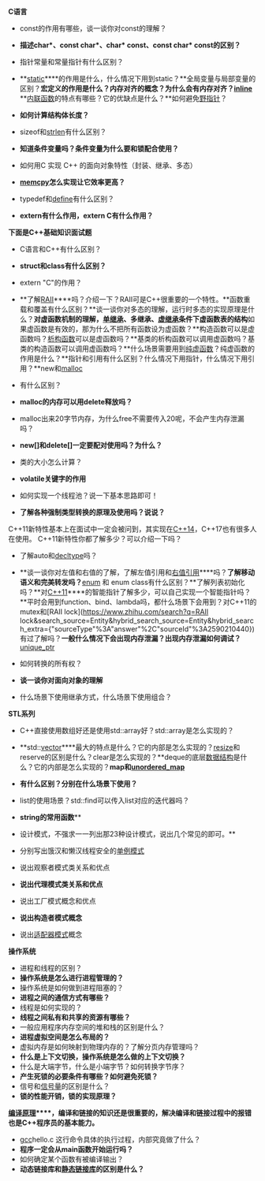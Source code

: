 **C语言**

- const的作用有哪些，谈一谈你对const的理解？
- **描述char\*、const char\*、char\* const、const char\* const的区别？**
- 指针常量和常量指针有什么区别？
- **[static](https://www.zhihu.com/search?q=static&search_source=Entity&hybrid_search_source=Entity&hybrid_search_extra={"sourceType"%3A"answer"%2C"sourceId"%3A2590210440})****的作用是什么，什么情况下用到static？**全局变量与局部变量的区别？**宏定义的作用是什么？**内存对齐的概念？为什么会有内存对齐？**[inline](https://www.zhihu.com/search?q=inline&search_source=Entity&hybrid_search_source=Entity&hybrid_search_extra={"sourceType"%3A"answer"%2C"sourceId"%3A2590210440})** **[内联函数](https://www.zhihu.com/search?q=内联函数&search_source=Entity&hybrid_search_source=Entity&hybrid_search_extra={"sourceType"%3A"answer"%2C"sourceId"%3A1868370927})的特点有哪些？它的优缺点是什么？**如何避免[野指针](https://www.zhihu.com/search?q=野指针&search_source=Entity&hybrid_search_source=Entity&hybrid_search_extra={"sourceType"%3A"answer"%2C"sourceId"%3A2590210440})？

- **如何计算结构体长度？**
- sizeof和[strlen](https://www.zhihu.com/search?q=strlen&search_source=Entity&hybrid_search_source=Entity&hybrid_search_extra={"sourceType"%3A"answer"%2C"sourceId"%3A1868370927})有什么区别？
- **知道条件变量吗？条件变量为什么要和锁配合使用？**
- 如何用C 实现 C++ 的面向对象特性（封装、继承、多态）
- **[memcpy](https://www.zhihu.com/search?q=memcpy&search_source=Entity&hybrid_search_source=Entity&hybrid_search_extra={"sourceType"%3A"answer"%2C"sourceId"%3A1868370927})怎么实现让它效率更高？**
- typedef和[define](https://www.zhihu.com/search?q=define&search_source=Entity&hybrid_search_source=Entity&hybrid_search_extra={"sourceType"%3A"answer"%2C"sourceId"%3A1868370927})有什么区别？
- **extern有什么作用，extern C有什么作用？**

**下面是C++基础知识面试题**

- C语言和C++有什么区别？
- **struct和class有什么区别？**
- extern "C"的作用？
- **了解[RAII](https://www.zhihu.com/search?q=RAII&search_source=Entity&hybrid_search_source=Entity&hybrid_search_extra={"sourceType"%3A"answer"%2C"sourceId"%3A2590210440})****吗？介绍一下？RAII可是C++很重要的一个特性。**函数重载和覆盖有什么区别？**谈一谈你对多态的理解，运行时多态的实现原理是什么？**对虚函数机制的理解，[单继承](https://www.zhihu.com/search?q=单继承&search_source=Entity&hybrid_search_source=Entity&hybrid_search_extra={"sourceType"%3A"answer"%2C"sourceId"%3A1868370927})、多继承、[虚继承](https://www.zhihu.com/search?q=虚继承&search_source=Entity&hybrid_search_source=Entity&hybrid_search_extra={"sourceType"%3A"answer"%2C"sourceId"%3A2590210440})条件下虚函数表的结构**如果虚函数是有效的，那为什么不把所有函数设为虚函数？**构造函数可以是虚函数吗？[析构函数](https://www.zhihu.com/search?q=析构函数&search_source=Entity&hybrid_search_source=Entity&hybrid_search_extra={"sourceType"%3A"answer"%2C"sourceId"%3A1868370927})可以是虚函数吗？**基类的析构函数可以调用虚函数吗？基类的构造函数可以调用虚函数吗？**什么场景需要用到[纯虚函数](https://www.zhihu.com/search?q=纯虚函数&search_source=Entity&hybrid_search_source=Entity&hybrid_search_extra={"sourceType"%3A"answer"%2C"sourceId"%3A1868370927})？纯虚函数的作用是什么？**指针和引用有什么区别？什么情况下用指针，什么情况下用引用？**new和[malloc](https://www.zhihu.com/search?q=malloc&search_source=Entity&hybrid_search_source=Entity&hybrid_search_extra={"sourceType"%3A"answer"%2C"sourceId"%3A2590210440})

- 有什么区别？
- **malloc的内存可以用delete释放吗？**
- malloc出来20字节内存，为什么free不需要传入20呢，不会产生内存泄漏吗？
- **new[]和delete[]一定要配对使用吗？为什么？**
- 类的大小怎么计算？
- **volatile关键字的作用**
- 如何实现一个线程池？说一下基本思路即可！
- **了解各种强制类型转换的原理及使用吗？说说？**

C++11新特性基本上在面试中一定会被问到，其实现在[C++14](https://www.zhihu.com/search?q=C%2B%2B14&search_source=Entity&hybrid_search_source=Entity&hybrid_search_extra={"sourceType"%3A"answer"%2C"sourceId"%3A2590210440})，C++17也有很多人在使用。
C++11新特性你都了解多少？可以介绍一下吗？

- 了解auto和[decltype](https://www.zhihu.com/search?q=decltype&search_source=Entity&hybrid_search_source=Entity&hybrid_search_extra={"sourceType"%3A"answer"%2C"sourceId"%3A1868370927})吗？
- **谈一谈你对左值和右值的了解，了解左值引用和[右值引用](https://www.zhihu.com/search?q=右值引用&search_source=Entity&hybrid_search_source=Entity&hybrid_search_extra={"sourceType"%3A"answer"%2C"sourceId"%3A2590210440})****吗？**了解移动语义和完美转发吗？**[enum](https://www.zhihu.com/search?q=enum&search_source=Entity&hybrid_search_source=Entity&hybrid_search_extra={"sourceType"%3A"answer"%2C"sourceId"%3A1868370927}) 和 enum class有什么区别？**了解列表初始化吗？**对[C++11](https://www.zhihu.com/search?q=C%2B%2B11&search_source=Entity&hybrid_search_source=Entity&hybrid_search_extra={"sourceType"%3A"answer"%2C"sourceId"%3A2590210440})****的智能指针了解多少，可以自己实现一个智能指针吗？**平时会用到function、bind、lambda吗，都什么场景下会用到？对C++11的mutex和[RAII lock](https://www.zhihu.com/search?q=RAII lock&search_source=Entity&hybrid_search_source=Entity&hybrid_search_extra={"sourceType"%3A"answer"%2C"sourceId"%3A2590210440})有过了解吗？**一般什么情况下会出现内存泄漏？出现内存泄漏如何调试？**[unique_ptr](https://www.zhihu.com/search?q=unique_ptr&search_source=Entity&hybrid_search_source=Entity&hybrid_search_extra={"sourceType"%3A"answer"%2C"sourceId"%3A2590210440})

- 如何转换的所有权？
- **谈一谈你对面向对象的理解**
- 什么场景下使用继承方式，什么场景下使用组合？

**STL系列**

- C++直接使用数组好还是使用std::array好？std::array是怎么实现的？
- **std::[vector](https://www.zhihu.com/search?q=vector&search_source=Entity&hybrid_search_source=Entity&hybrid_search_extra={"sourceType"%3A"answer"%2C"sourceId"%3A2590210440})****最大的特点是什么？它的内部是怎么实现的？[resize](https://www.zhihu.com/search?q=resize&search_source=Entity&hybrid_search_source=Entity&hybrid_search_extra={"sourceType"%3A"answer"%2C"sourceId"%3A1868370927})和reserve的区别是什么？clear是怎么实现的？**deque的底层[数据结构](https://www.zhihu.com/search?q=数据结构&search_source=Entity&hybrid_search_source=Entity&hybrid_search_extra={"sourceType"%3A"answer"%2C"sourceId"%3A1868370927})是什么？它的内部是怎么实现的？**map和[unordered_map](https://www.zhihu.com/search?q=unordered_map&search_source=Entity&hybrid_search_source=Entity&hybrid_search_extra={"sourceType"%3A"answer"%2C"sourceId"%3A2590210440})**

- **有什么区别？分别在什么场景下使用？**
- list的使用场景？std::find可以传入list对应的迭代器吗？
- **string的常用函数****
- 设计模式，不强求一一列出那23种设计模式，说出几个常见的即可。**

- 分别写出饿汉和懒汉线程安全的[单例模式](https://www.zhihu.com/search?q=单例模式&search_source=Entity&hybrid_search_source=Entity&hybrid_search_extra={"sourceType"%3A"answer"%2C"sourceId"%3A2590210440})
- 说出观察者模式类关系和优点
- **说出代理模式类关系和优点**
- 说出工厂模式概念和优点
- **说出构造者模式概念**
- 说出[适配器模式](https://www.zhihu.com/search?q=适配器模式&search_source=Entity&hybrid_search_source=Entity&hybrid_search_extra={"sourceType"%3A"answer"%2C"sourceId"%3A2590210440})概念

**操作系统**

- 进程和线程的区别？
- **操作系统是怎么进行进程管理的？**
- 操作系统是如何做到进程阻塞的？
- **进程之间的通信方式有哪些？**
- 线程是如何实现的？
- **线程之间私有和共享的资源有哪些？**
- 一般应用程序内存空间的堆和栈的区别是什么？
- **进程虚拟空间是怎么布局的？**
- 虚拟内存是如何映射到物理内存的？了解分页内存管理吗？
- **什么是上下文切换，操作系统是怎么做的上下文切换？**
- 什么是大端字节，什么是小端字节？如何转换字节序？
- **产生死锁的必要条件有哪些？如何避免死锁？**
- 信号和[信号量](https://www.zhihu.com/search?q=信号量&search_source=Entity&hybrid_search_source=Entity&hybrid_search_extra={"sourceType"%3A"answer"%2C"sourceId"%3A1868370927})的区别是什么？
- **锁的性能开销，锁的实现原理？**

**[编译原理](https://www.zhihu.com/search?q=编译原理&search_source=Entity&hybrid_search_source=Entity&hybrid_search_extra={"sourceType"%3A"answer"%2C"sourceId"%3A2590210440})****，编译和链接的知识还是很重要的，解决编译和链接过程中的报错也是C++程序员的基本能力。**

- [gcc](https://www.zhihu.com/search?q=gcc&search_source=Entity&hybrid_search_source=Entity&hybrid_search_extra={"sourceType"%3A"answer"%2C"sourceId"%3A2590210440})hello.c 这行命令具体的执行过程，内部究竟做了什么？
- **程序一定会从main函数开始运行吗？**
- 如何确定某个函数有被编译输出？
- **动态链接库和[静态链接库](https://www.zhihu.com/search?q=静态链接库&search_source=Entity&hybrid_search_source=Entity&hybrid_search_extra={"sourceType"%3A"answer"%2C"sourceId"%3A1868370927})的区别是什么？**